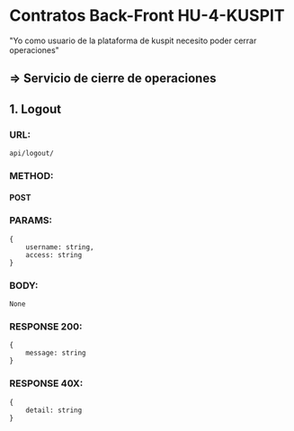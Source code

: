# Contratos Back-Front HU-4-KUSPIT
 
"Yo como usuario de la plataforma de kuspit necesito poder cerrar operaciones"
## => Servicio de cierre de operaciones

## 1. Logout
### URL:
```
api/logout/
```
### METHOD:
#### POST

### PARAMS:
```
{
    username: string,
    access: string
}
````

### BODY:
```
None
````

### RESPONSE 200:
```
{
    message: string
}
```

### RESPONSE 40X:
```
{
    detail: string
}
```

